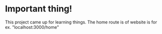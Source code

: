 # Important thing!
This project came up for learning things.  The home route is of website is for ex. "localhost:3000/home"
